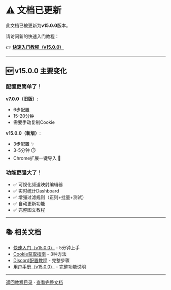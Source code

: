# ⚠️ 文档已更新

此文档已被更新为**v15.0.0**版本。

请访问新的快速入门教程：

👉 **[快速入门教程（v15.0.0）](01-quick-start.md)**

---

## 🆕 v15.0.0 主要变化

### 配置更简单了！

**v7.0.0（旧版）**:
- 6步配置
- 15-20分钟
- 需要手动复制Cookie

**v15.0.0（新版）**:
- 3步配置 ✨
- 3-5分钟 ⏱️
- Chrome扩展一键导入 🚀

### 功能更强大了！

- ✅ 可视化频道映射编辑器
- ✅ 实时统计Dashboard
- ✅ 增强过滤规则（正则+批量+测试）
- ✅ 自动更新功能
- ✅ 完整图文教程

---

## 📚 相关文档

- [快速入门（v15.0.0）](01-quick-start.md) - 5分钟上手
- [Cookie获取指南](02-cookie-guide.md) - 3种方法
- [Discord配置教程](03-discord-webhook.md) - 完整步骤
- [用户手册（v15.0.0）](../用户手册.md) - 完整功能说明

---

[返回教程目录](./README.md) · [查看完整文档](../README.md)
